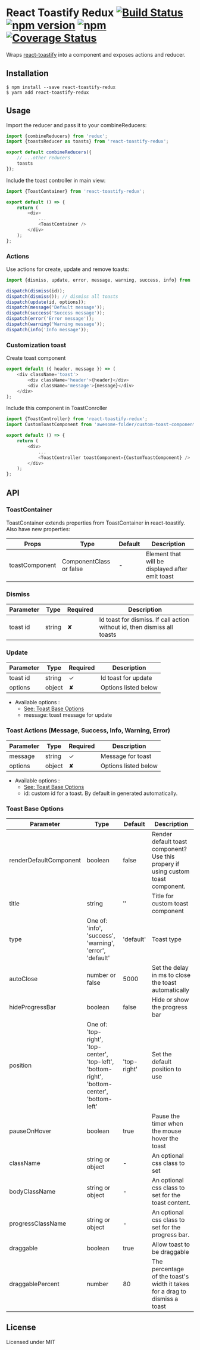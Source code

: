 # React Toastify Redux [![Build Status](https://travis-ci.org/fayster/react-toastify-redux.svg?branch=develop)](https://travis-ci.org/fayster/react-toastify-redux) [![npm version](https://badge.fury.io/js/react-toastify-redux.svg)](https://badge.fury.io/js/react-toastify-redux) [![npm](https://img.shields.io/npm/dm/react-toastify-redux.svg)](https://github.com/fayster/react-toastify-redux) [![Coverage Status](https://coveralls.io/repos/github/fayster/react-toastify-redux/badge.svg?branch=develop)](https://coveralls.io/github/fayster/react-toastify-redux?branch=master)



Wraps [react-toastify](https://github.com/fkhadra/react-toastify) into a component and exposes actions and reducer.

## Installation
```
$ npm install --save react-toastify-redux
$ yarn add react-toastify-redux
```

## Usage
Import the reducer and pass it to your combineReducers:
```javascript
import {combineReducers} from 'redux';
import {toastsReducer as toasts} from 'react-toastify-redux';

export default combineReducers({
    // ...other reducers
    toasts
});
```

Include the toast controller in main view:
```javascript
import {ToastContainer} from 'react-toastify-redux';

export default () => {
    return (
        <div>
            ...
            <ToastContainer />
        </div>
    );
};
```

### Actions
Use actions for create, update and remove toasts:

```javascript
import {dismiss, update, error, message, warning, success, info} from 'react-toastify-redux';

dispatch(dismiss(id));
dispatch(dismiss()); // dismiss all toasts
dispatch(update(id, options));
dispatch(message('Default message'));
dispatch(success('Success message'));
dispatch(error('Error message'));
dispatch(warning('Warning message'));
dispatch(info('Info message'));
```

### Customization toast
Create toast component
```javascript
export default ({ header, message }) => (
    <div className='toast'>
        <div className='header'>{header}</div>
        <div className='message'>{message}</div>
    </div>
);
```

Include this component in ToastConroller
```javascript
import {ToastController} from 'react-toastify-redux';
import CustomToastComponent from 'awesome-folder/custom-toast-component';

export default () => {
    return (
        <div>
            ...
            <ToastController toastComponent={CustomToastComponent} />
        </div>
    );
};
```

## API

### ToastContainer
ToastContainer extends properties from ToastContainer in react-toastify. Also have new properties:

| Props          | Type                    | Default | Description                                      |
|----------------|-------------------------|---------|--------------------------------------------------|
| toastComponent | ComponentClass or false |   -     |  Element that will be displayed after emit toast |

### Dismiss
| Parameter | Type   | Required | Description                                                              |
|-----------|--------|----------|--------------------------------------------------------------------------|
| toast id  | string | ✘        | Id toast for dismiss. If call action without id, then dismiss all toasts |

### Update
| Parameter | Type   | Required | Description          |
|-----------|--------|----------|----------------------|
| toast id  | string | ✓        | Id toast for update  |
| options   | object | ✘        | Options listed below |
* Available options :
	* [See: Toast Base Options](#toast-base-option)
	* message: toast message for update

### Toast Actions (Message, Success, Info, Warning, Error)
| Parameter | Type   | Required | Description          |
|-----------|--------|----------|----------------------|
| message   | string | ✓        | Message for toast    |
| options   | object | ✘        | Options listed below |
* Available options :
	* [See: Toast Base Options](#toast-base-option)
	* id: custom id for a toast. By default in generated automatically.


### <a name="toast-base-option">Toast Base Options</a>
| Parameter              | Type    | Default | Description          |
|------------------------|---------|---------|----------------------|
| renderDefaultComponent | boolean | false   | Render default toast component? Use this propery if using custom toast component. |
| title | string | '' | Title for custom toast component
| type | One of: 'info', 'success', 'warning', 'error', 'default' | 'default' | Toast type
| autoClose | number or false | 5000 | Set the delay in ms to close the toast automatically
| hideProgressBar | boolean | false | Hide or show the progress bar
| position | One of: 'top-right', 'top-center', 'top-left', 'bottom-right', 'bottom-center', 'bottom-left' | 'top-right' | Set the default position to use
| pauseOnHover | boolean | true | Pause the timer when the mouse hover the toast
| className | string or object | - | An optional css class to set
| bodyClassName | string or object | - | An optional css class to set for the toast content.
| progressClassName | string or object | - | An optional css class to set for the progress bar.
| draggable | boolean | true | Allow toast to be draggable
| draggablePercent | number | 80 | The percentage of the toast's width it takes for a drag to dismiss a toast

## License
Licensed under MIT
